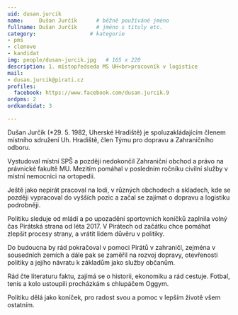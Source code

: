 ```yaml
---
uid: dusan.jurcik
name:     Dušan Jurčík  	# běžně používáné jméno
fullname: Dušan Jurčík  	# jméno s tituly etc.
category:                 # kategorie
- pms
- clenove
- kandidat
img: people/dusan-jurcik.jpg   # 165 x 220
description: 1. místopředseda MS UH<br>pracovník v logistice          	# kratký popis, max 160 znaků
mail:
- dusan.jurcik@pirati.cz
profiles:
  facebook: https://www.facebook.com/dusan.jurcik.9
ordpms: 2
ordkandidat: 3

---
```


Dušan Jurčík (*29. 5. 1982, Uherské Hradiště) je spoluzakládajícím členem místního sdružení Uh. Hradiště, člen Týmu pro dopravu a Zahraničního odboru.

Vystudoval místní SPŠ a později nedokončil Zahraniční obchod a právo na právnické fakultě MU. Mezitím pomáhal v posledním ročníku civilní služby v místní nemocnici na ortopedii.

Ještě jako nepirát pracoval na lodi, v různých obchodech a skladech, kde se později vypracoval do vyšších pozic a začal se zajímat o dopravu a logistiku podrobněji.

Politiku sleduje od mládí a po upozadění sportovních koníčků zaplnila volný čas Pirátská strana od léta 2017. V Pirátech od začátku chce pomáhat zlepšit procesy strany, a vrátit lidem důvěru v politiky.

Do budoucna by rád pokračoval v pomoci Pirátů v zahraničí, zejména v sousedních zemích a dále pak se zaměřil na rozvoj dopravy, otevřenosti politiky a jejího návratu k základům jako služby občanům.

Rád čte literaturu faktu, zajímá se o historii, ekonomiku a rád cestuje. Fotbal, tenis a kolo ustoupili procházkám s chlupáčem Oggym.

Politiku dělá jako koníček, pro radost svou a pomoc v lepším životě všem ostatním.
